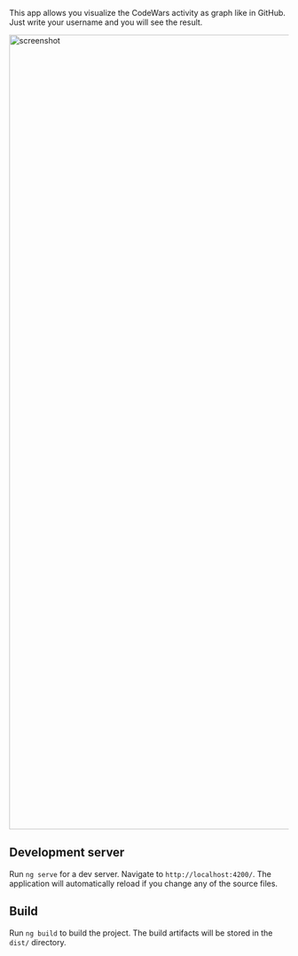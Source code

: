 This app allows you visualize the CodeWars activity as graph like in GitHub. 
<br> Just write your username and you will see the result.
<br>

<img width="1431" alt="screenshot" src="https://user-images.githubusercontent.com/48889137/209139896-32c1cbd5-4a3e-4d2f-b882-652749d20b5b.png">

<br>

## Development server

Run `ng serve` for a dev server. Navigate to `http://localhost:4200/`. The application will automatically reload if you change any of the source files.

## Build

Run `ng build` to build the project. The build artifacts will be stored in the `dist/` directory.
